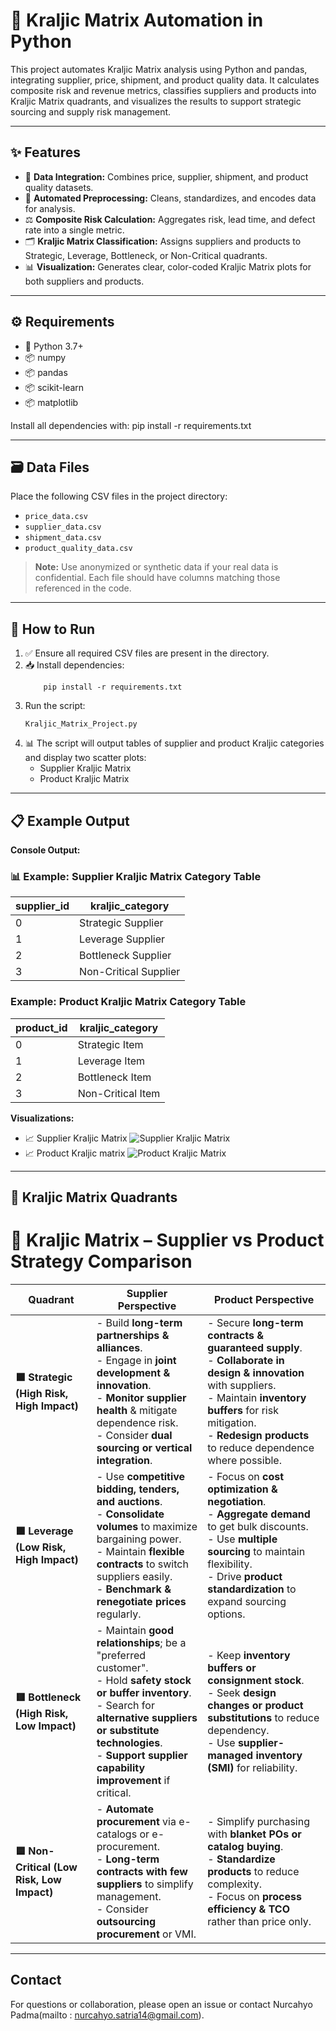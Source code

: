 # 🤖 Kraljic Matrix Automation in Python

This project automates Kraljic Matrix analysis using Python and pandas, integrating supplier, price, shipment, and product quality data. It calculates composite risk and revenue metrics, classifies suppliers and products into Kraljic Matrix quadrants, and visualizes the results to support strategic sourcing and supply risk management.

---

## ✨ Features

- 🔗 **Data Integration:** Combines price, supplier, shipment, and product quality datasets.
- 🧹 **Automated Preprocessing:** Cleans, standardizes, and encodes data for analysis.
- ⚖️ **Composite Risk Calculation:** Aggregates risk, lead time, and defect rate into a single metric.
- 🗂️ **Kraljic Matrix Classification:** Assigns suppliers and products to Strategic, Leverage, Bottleneck, or Non-Critical quadrants.
- 📊 **Visualization:** Generates clear, color-coded Kraljic Matrix plots for both suppliers and products.

---

## ⚙️ Requirements

- 🐍 Python 3.7+
- 📦 numpy
- 📦 pandas
- 📦 scikit-learn
- 📦 matplotlib


Install all dependencies with:
pip install -r requirements.txt

---

## 🗃️ Data Files

Place the following CSV files in the project directory:
- `price_data.csv`
- `supplier_data.csv`
- `shipment_data.csv`
- `product_quality_data.csv`

> **Note:** Use anonymized or synthetic data if your real data is confidential. Each file should have columns matching those referenced in the code.

---


## 🚀 How to Run

1. ✅ Ensure all required CSV files are present in the directory.
2. 📥 Install dependencies:
    ```
        pip install -r requirements.txt
    ```
3. Run the script:
    ```
    Kraljic_Matrix_Project.py
    ```
4.  📊 The script will output tables of supplier and product Kraljic categories and display two scatter plots:
    - Supplier Kraljic Matrix
    - Product Kraljic Matrix

---

## 📋 Example Output

**Console Output:**
###  📊  Example: Supplier Kraljic Matrix Category Table

| supplier_id | kraljic_category        |
|-------------|------------------------|
| 0           | Strategic Supplier     |
| 1           | Leverage Supplier      |
| 2           | Bottleneck Supplier    |
| 3           | Non-Critical Supplier  |

### Example: Product Kraljic Matrix Category Table

| product_id | kraljic_category     |
|------------|---------------------|
| 0          | Strategic Item      |
| 1          | Leverage Item       |
| 2          | Bottleneck Item     |
| 3          | Non-Critical Item   |





**Visualizations:**
-  📈 Supplier Kraljic Matrix 
  ![Supplier Kraljic Matrix](https://github.com/user-attachments/assets/44dd042c-e571-4221-a63d-c279924bde7b)
-  📈 Product Kraljic matrix
  ![Product Kraljic Matrix](https://github.com/user-attachments/assets/16702730-18fa-4271-968c-4d0c7ab69584)
---

##  🧭 Kraljic Matrix Quadrants

# 🧭 Kraljic Matrix – Supplier vs Product Strategy Comparison

| **Quadrant** | **Supplier Perspective** | **Product Perspective** |
|--------------|-------------------------|-------------------------|
| **🟧 Strategic (High Risk, High Impact)** | - Build **long-term partnerships & alliances**.<br>- Engage in **joint development & innovation**.<br>- **Monitor supplier health** & mitigate dependence risk.<br>- Consider **dual sourcing or vertical integration**. | - Secure **long-term contracts & guaranteed supply**.<br>- **Collaborate in design & innovation** with suppliers.<br>- Maintain **inventory buffers** for risk mitigation.<br>- **Redesign products** to reduce dependence where possible. |
| **🟩 Leverage (Low Risk, High Impact)** | - Use **competitive bidding, tenders, and auctions**.<br>- **Consolidate volumes** to maximize bargaining power.<br>- Maintain **flexible contracts** to switch suppliers easily.<br>- **Benchmark & renegotiate prices** regularly. | - Focus on **cost optimization & negotiation**.<br>- **Aggregate demand** to get bulk discounts.<br>- Use **multiple sourcing** to maintain flexibility.<br>- Drive **product standardization** to expand sourcing options. |
| **🟥 Bottleneck (High Risk, Low Impact)** | - Maintain **good relationships**; be a "preferred customer".<br>- Hold **safety stock or buffer inventory**.<br>- Search for **alternative suppliers or substitute technologies**.<br>- **Support supplier capability improvement** if critical. | - Keep **inventory buffers or consignment stock**.<br>- Seek **design changes or product substitutions** to reduce dependency.<br>- Use **supplier-managed inventory (SMI)** for reliability. |
| **🟦 Non-Critical (Low Risk, Low Impact)** | - **Automate procurement** via e-catalogs or e-procurement.<br>- **Long-term contracts with few suppliers** to simplify management.<br>- Consider **outsourcing procurement** or VMI. | - Simplify purchasing with **blanket POs or catalog buying**.<br>- **Standardize products** to reduce complexity.<br>- Focus on **process efficiency & TCO** rather than price only. |



---

## Contact

For questions or collaboration, please open an issue or contact Nurcahyo Padma(mailto : nurcahyo.satria14@gmail.com).

